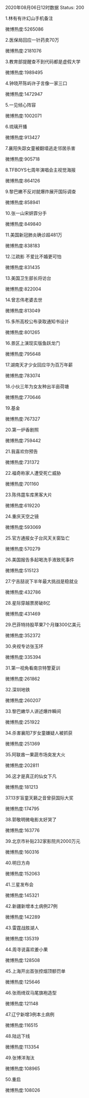 2020年08月06日12时数据
Status: 200

1.林有有许幻山手机备注

微博热度:5265086

2.医保局回应一针药卖70万

微博热度:2181076

3.教育部提醒查不到代码都是虚假大学

微博热度:1989495

4.钟晓芹陈屿许子言像一家三口

微博热度:1472947

5.一见倾心阵容

微博热度:1002071

6.琉璃开播

微博热度:913427

7.襄阳失踪女童被翻墙逃走邻居杀害

微博热度:905718

8.TFBOYS七周年演唱会主视觉海报

微博热度:864126

9.黎巴嫩不反对就爆炸展开国际调查

微博热度:858941

10.张一山宋妍霏分手

微博热度:849840

11.美国新冠肺炎确诊超481万

微博热度:838183

12.江疏影 不爱比不婚更可怕

微博热度:831435

13.美国卫生部长将访台

微博热度:822004

14.曾志伟老婆去世

微博热度:813049

15.多所高校公布录取通知书设计

微博热度:801265

16.景区上演现实版鱼跃龙门

微博热度:795648

17.湖南天才少女回应华为百万年薪

微博热度:783074

18.小伙三年为女友种出半亩荷塘

微博热度:770646

19.基金

微博热度:767327

20.第一炉香剧照

微博热度:759442

21.我喜欢你预告

微博热度:731372

22.福奇称家人遭受死亡威胁

微博热度:701160

23.陈伟霆车库黑客大片

微博热度:619220

24.重庆天空之镜

微博热度:593069

25.官方通报女子台风天关窗坠亡

微博热度:570279

26.美国报告多起喝洗手液致死事件

微博热度:515123

27.宁吉喆说下半年最大挑战是稳就业

微博热度:432786

28.星际穿越票房破8亿

微博热度:431469

29.巴菲特持股苹果7个月赚300亿美元

微博热度:352372

30.央视专访张玉环

微博热度:335394

31.第一视角看南京特警夏训

微博热度:261862

32.深圳地铁

微博热度:260207

33.黎巴嫩华人讲述爆炸瞬间

微博热度:251922

34.杀害襄阳7岁女童嫌疑人被抓获

微博热度:251369

35.阿联酋一果蔬市场突发大火

微博热度:202811

36.这才是真正的仙女下凡

微博热度:181213

37.13岁盲童天籁之音曾获国际大奖

微博热度:174795

38.郭敬明微电影太好哭了

微博热度:163776

39.北京市补贴232家影院共2000万元

微博热度:160316

40.明日方舟

微博热度:152063

41.三星发布会

微博热度:145321

42.新疆新增本土病例27例

微博热度:142289

43.雷霆战胜湖人

微博热度:135319

44.周寻说喜欢姜小果

微博热度:128508

45.上海开出首张控烟顶额罚单

微博热度:125646

46.张雨绮双马尾旗袍造型

微博热度:121148

47.辽宁新增3例本土病例

微博热度:116515

48.陆远下线

微博热度:113354

49.张博洋淘汰

微博热度:108965

50.重启

微博热度:108026

